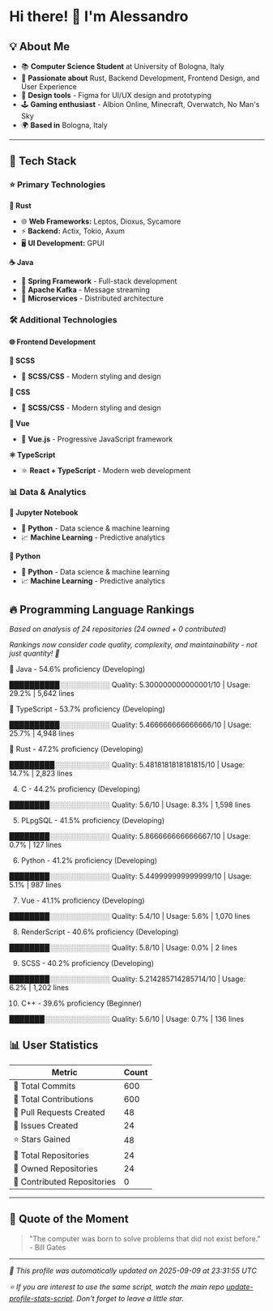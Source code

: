 # Hi there! 👋 I'm Alessandro

## 💡 About Me

* 📚 **Computer Science Student** at University of Bologna, Italy
* 🦀 **Passionate about** Rust, Backend Development, Frontend Design, and User Experience
* 🎨 **Design tools** - Figma for UI/UX design and prototyping
* 🕹️ **Gaming enthusiast** - Albion Online, Minecraft, Overwatch, No Man's Sky
* 🌍 **Based in** Bologna, Italy

---

## 🚀 Tech Stack

### ⭐ Primary Technologies

**🦀 Rust**

- 🌐 **Web Frameworks:** Leptos, Dioxus, Sycamore
- ⚡ **Backend:** Actix, Tokio, Axum
- 🖥️ **UI Development:** GPUI

**☕ Java**

- 🍃 **Spring Framework** - Full-stack development
- 📨 **Apache Kafka** - Message streaming
- 🔧 **Microservices** - Distributed architecture


### 🛠️ Additional Technologies

#### 🌐 Frontend Development

**🎨 SCSS**

- 🎨 **SCSS/CSS** - Modern styling and design

**🎨 CSS**

- 🎨 **SCSS/CSS** - Modern styling and design

**💚 Vue**

- 💚 **Vue.js** - Progressive JavaScript framework

**⚛️ TypeScript**

- ⚛️ **React + TypeScript** - Modern web development


### 📊 Data & Analytics

**🐍 Jupyter Notebook**

- 🐍 **Python** - Data science & machine learning
- 📈 **Machine Learning** - Predictive analytics

**🐍 Python**

- 🐍 **Python** - Data science & machine learning
- 📈 **Machine Learning** - Predictive analytics



## 🔥 Programming Language Rankings

*Based on analysis of 24 repositories (24 owned + 0 contributed)*

*Rankings now consider code quality, complexity, and maintainability - not just quantity! 🚀*

🥇 Java - 54.6% proficiency (Developing)

██████████░░░░░░░░░░ Quality: 5.300000000000001/10 | Usage: 29.2% | 5,642 lines

🥈 TypeScript - 53.7% proficiency (Developing)

██████████░░░░░░░░░░ Quality: 5.466666666666666/10 | Usage: 25.7% | 4,948 lines

🥉 Rust - 47.2% proficiency (Developing)

█████████░░░░░░░░░░░ Quality: 5.4818181818181815/10 | Usage: 14.7% | 2,823 lines

4. C - 44.2% proficiency (Developing)

████████░░░░░░░░░░░░ Quality: 5.6/10 | Usage: 8.3% | 1,598 lines

5. PLpgSQL - 41.5% proficiency (Developing)

████████░░░░░░░░░░░░ Quality: 5.866666666666667/10 | Usage: 0.7% | 127 lines

6. Python - 41.2% proficiency (Developing)

████████░░░░░░░░░░░░ Quality: 5.449999999999999/10 | Usage: 5.1% | 987 lines

7. Vue - 41.1% proficiency (Developing)

████████░░░░░░░░░░░░ Quality: 5.4/10 | Usage: 5.6% | 1,070 lines

8. RenderScript - 40.6% proficiency (Developing)

████████░░░░░░░░░░░░ Quality: 5.8/10 | Usage: 0.0% | 2 lines

9. SCSS - 40.2% proficiency (Developing)

████████░░░░░░░░░░░░ Quality: 5.214285714285714/10 | Usage: 6.2% | 1,202 lines

10. C++ - 39.6% proficiency (Beginner)

███████░░░░░░░░░░░░░ Quality: 5.6/10 | Usage: 0.7% | 136 lines

## 📊 User Statistics

| Metric | Count |
|--------|-------|
| 📝 Total Commits | 600 |
| 🤝 Total Contributions | 600 |
| 🔄 Pull Requests Created | 48 |
| 🐛 Issues Created | 24 |
| ⭐ Stars Gained | 48 |
| 📁 Total Repositories | 24 |
| 👤 Owned Repositories | 24 |
| 🤝 Contributed Repositories | 0 |

---

## 💭 Quote of the Moment

> "The computer was born to solve problems that did not exist before." - Bill Gates

---

*🤖 This profile was automatically updated on 2025-09-09 at 23:31:55 UTC*

*⭐ If you are interest to use the same script, watch the main repo [update-profile-stats-script](https://github.com/alessandrobrunoh/update-profile-stats-script). Don't forget to leave a little star.*